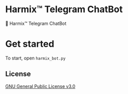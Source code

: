 # Harmix™ Telegram ChatBot
🤖 Harmix™ Telegram ChatBot

# Get started
To start, open `harmix_bot.py`

## License
[GNU General Public License v3.0](./LICENSE)
